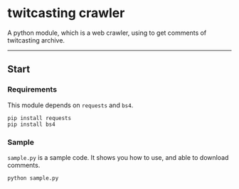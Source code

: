 # twitcasting crawler

A python module, which is a web crawler, using to get comments of twitcasting archive.

---

## Start

### Requirements

This module depends on `requests` and `bs4`.
```
pip install requests
pip install bs4
```

### Sample

`sample.py` is a sample code. It shows you how to use, and able to download comments.
```
python sample.py
```